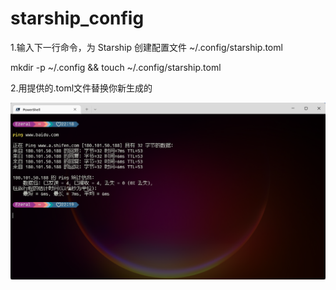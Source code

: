 # starship_config

1.输入下一行命令，为 Starship 创建配置文件 ~/.config/starship.toml

  mkdir -p ~/.config && touch ~/.config/starship.toml

2.用提供的.toml文件替换你新生成的

![image text](https://github.com/sqwccc/starship_config/blob/main/image/preview.png)

